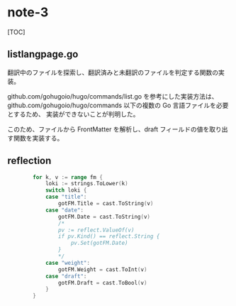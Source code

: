 
# note-3

[TOC]

## listlangpage.go

翻訳中のファイルを探索し、翻訳済みと未翻訳のファイルを判定する関数の実装。

github.com/gohugoio/hugo/commands/list.go を参考にした実装方法は、
github.com/gohugoio/hugo/commands 以下の複数の Go 言語ファイルを必要とするため、
実装ができないことが判明した。

このため、ファイルから FrontMatter を解析し、draft フィールドの値を取り出す関数を実装する。


## reflection

```go
		for k, v := range fm {
			loki := strings.ToLower(k)
			switch loki {
			case "title":
				gotFM.Title = cast.ToString(v)
			case "date":
				gotFM.Date = cast.ToString(v)
				/*
				pv := reflect.ValueOf(v)
				if pv.Kind() == reflect.String {
					pv.Set(gotFM.Date)
				}
				*/
			case "weight":
				gotFM.Weight = cast.ToInt(v)
			case "draft":
				gotFM.Draft = cast.ToBool(v)
			}
		}
```